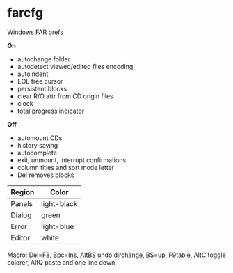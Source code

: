 # farcfg

Windows FAR prefs

**On**
- autochange folder
- autodetect viewed/edited files encoding
- autoindent
- EOL free cursor
- persistent blocks
- clear R/O attr from CD origin files
- clock
- total progress indicator

**Off**
- automount CDs
- history saving
- autocomplete
- exit, unmount, interrupt confirmations
- column titles and sort mode letter
- Del removes blocks

**Region** | Color
-|-
Panels  | light-black
Dialog  | green
Error   | light-blue
Editor  | white

Macro:
Del=F8, Spc=Ins, AltBS undo dirchange, BS=up, F9table, AltC toggle colorer, AltQ paste and one line down
